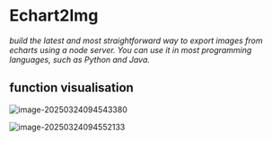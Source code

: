 # Echart2Img
*build the latest and most straightforward way to export images from echarts using a node server. You can use it in most programming languages, such as Python and Java.*

## function visualisation 

![image-20250324094543380](https://cdn.jsdelivr.net/gh/JIaDLu/BlogImg/img/202503240945444.png)

![image-20250324094552133](https://cdn.jsdelivr.net/gh/JIaDLu/BlogImg/img/202503240945187.png)

